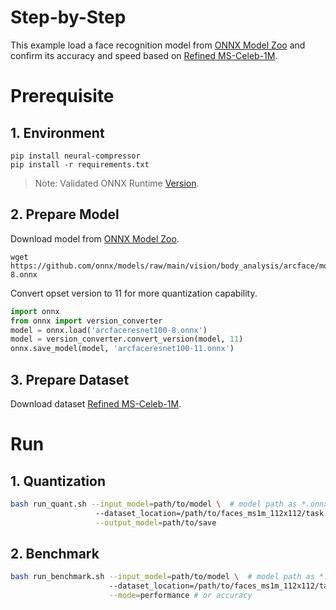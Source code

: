 Step-by-Step
============

This example load a face recognition model from [ONNX Model Zoo](https://github.com/onnx/models) and confirm its accuracy and speed based on [Refined MS-Celeb-1M](https://s3.amazonaws.com/onnx-model-zoo/arcface/dataset/faces_ms1m_112x112.zip).

# Prerequisite

## 1. Environment
```shell
pip install neural-compressor
pip install -r requirements.txt
```
> Note: Validated ONNX Runtime [Version](/docs/source/installation_guide.md#validated-software-environment).

## 2. Prepare Model
Download model from [ONNX Model Zoo](https://github.com/onnx/models).

```shell
wget https://github.com/onnx/models/raw/main/vision/body_analysis/arcface/model/arcfaceresnet100-8.onnx
```

Convert opset version to 11 for more quantization capability.

```python
import onnx
from onnx import version_converter
model = onnx.load('arcfaceresnet100-8.onnx')
model = version_converter.convert_version(model, 11)
onnx.save_model(model, 'arcfaceresnet100-11.onnx')
```

## 3. Prepare Dataset
Download dataset [Refined MS-Celeb-1M](https://s3.amazonaws.com/onnx-model-zoo/arcface/dataset/faces_ms1m_112x112.zip).

# Run

## 1. Quantization

```bash
bash run_quant.sh --input_model=path/to/model \  # model path as *.onnx
                   --dataset_location=/path/to/faces_ms1m_112x112/task.bin \
                   --output_model=path/to/save
```

## 2. Benchmark

```bash
bash run_benchmark.sh --input_model=path/to/model \  # model path as *.onnx
                      --dataset_location=/path/to/faces_ms1m_112x112/task.bin \
                      --mode=performance # or accuracy
```
